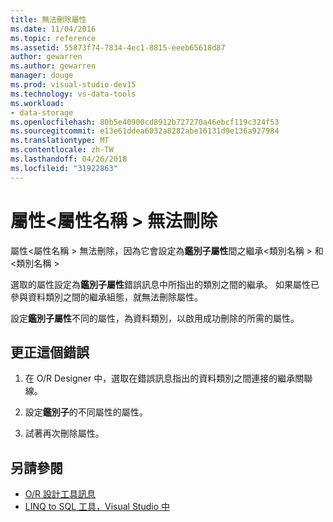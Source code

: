 ```yaml
---
title: 無法刪除屬性
ms.date: 11/04/2016
ms.topic: reference
ms.assetid: 55873f74-7834-4ec1-8815-eeeb65618d87
author: gewarren
ms.author: gewarren
manager: douge
ms.prod: visual-studio-dev15
ms.technology: vs-data-tools
ms.workload:
- data-storage
ms.openlocfilehash: 80b5e40900cd8912b727270a46ebcf119c324f53
ms.sourcegitcommit: e13e61ddea6032a8282abe16131d9e136a927984
ms.translationtype: MT
ms.contentlocale: zh-TW
ms.lasthandoff: 04/26/2018
ms.locfileid: "31922863"
---
```

# <a name="the-property-property-name-cannot-be-deleted"></a>屬性\<屬性名稱 > 無法刪除

屬性\<屬性名稱 > 無法刪除，因為它會設定為**鑑別子屬性**間之繼承\<類別名稱 > 和\<類別名稱 >

選取的屬性設定為**鑑別子屬性**錯誤訊息中所指出的類別之間的繼承。 如果屬性已參與資料類別之間的繼承組態，就無法刪除屬性。

設定**鑑別子屬性**不同的屬性，為資料類別，以啟用成功刪除的所需的屬性。

## <a name="to-correct-this-error"></a>更正這個錯誤

1. 在 O/R Designer 中，選取在錯誤訊息指出的資料類別之間連接的繼承關聯線。

2. 設定**鑑別子**的不同屬性的屬性。

3. 試著再次刪除屬性。

## <a name="see-also"></a>另請參閱

- [O/R 設計工具訊息](../data-tools/o-r-designer-messages.md)
- [LINQ to SQL 工具，Visual Studio 中](../data-tools/linq-to-sql-tools-in-visual-studio2.md)